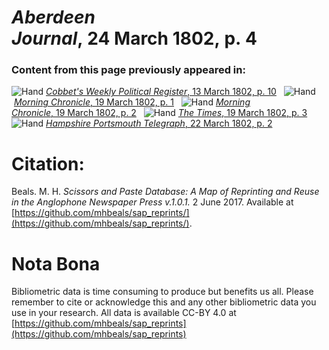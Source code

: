 # *Aberdeen Journal*, 24 March 1802, p. 4  
  
### Content from this page previously appeared in:  
![Hand](http://scissorsandpaste.net/wp-content/uploads/2017/06/smallhandpointer.png) [*Cobbet's Weekly Political Register*, 13 March 1802, p. 10](https://mhbeals.github.io/sap_html/Cobbet's-Weekly-Political-Register/Cobbet's-Weekly-Political-Register-13-March-1802-p-10)  
![Hand](http://scissorsandpaste.net/wp-content/uploads/2017/06/smallhandpointer.png) [*Morning Chronicle*, 19 March 1802, p. 1](https://mhbeals.github.io/sap_html/Morning-Chronicle/Morning-Chronicle-19-March-1802-p-1)  
![Hand](http://scissorsandpaste.net/wp-content/uploads/2017/06/smallhandpointer.png) [*Morning Chronicle*, 19 March 1802, p. 2](https://mhbeals.github.io/sap_html/Morning-Chronicle/Morning-Chronicle-19-March-1802-p-2)  
![Hand](http://scissorsandpaste.net/wp-content/uploads/2017/06/smallhandpointer.png) [*The Times*, 19 March 1802, p. 3](https://mhbeals.github.io/sap_html/The-Times/The-Times-19-March-1802-p-3)  
![Hand](http://scissorsandpaste.net/wp-content/uploads/2017/06/smallhandpointer.png) [*Hampshire Portsmouth Telegraph*, 22 March 1802, p. 2](https://mhbeals.github.io/sap_html/Hampshire-Portsmouth-Telegraph/Hampshire-Portsmouth-Telegraph-22-March-1802-p-2)  


# Citation: 

Beals. M. H. *Scissors and Paste Database: A Map of Reprinting and Reuse in the Anglophone Newspaper Press v.1.0.1.* 2 June 2017. Available at [https://github.com/mhbeals/sap_reprints/](https://github.com/mhbeals/sap_reprints/). 

# Nota Bona

Bibliometric data is time consuming to produce but benefits us all. Please remember to cite or acknowledge this and any other bibliometric data you use in your research. All data is available CC-BY 4.0 at [https://github.com/mhbeals/sap_reprints](https://github.com/mhbeals/sap_reprints)